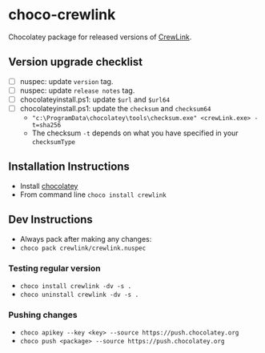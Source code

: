 # choco-crewlink

Chocolatey package for released versions of [CrewLink](https://github.com/ottomated/CrewLink).

## Version upgrade checklist

- [ ] nuspec: update `version` tag.
- [ ] nuspec: update `release notes` tag.
- [ ] chocolateyinstall.ps1: update `$url` and `$url64`
- [ ] chocolateyinstall.ps1: update the `checksum` and `checksum64`
	- `"c:\ProgramData\chocolatey\tools\checksum.exe" <crewLink.exe> -t=sha256`
	- The checksum `-t` depends on what you have specified in your `checksumType`

## Installation Instructions

- Install [chocolatey](https://chocolatey.org/install)
- From command line `choco install crewlink`

## Dev Instructions

- Always pack after making any changes:
- `choco pack crewlink/crewlink.nuspec`

### Testing regular version

- `choco install crewlink -dv -s .`
- `choco uninstall crewlink -dv -s .`

### Pushing changes

- `choco apikey --key <key> --source https://push.chocolatey.org` 
- `choco push <package> --source https://push.chocolatey.org` 

